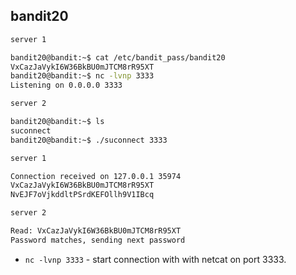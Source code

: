 ## bandit20

```bash
server 1

bandit20@bandit:~$ cat /etc/bandit_pass/bandit20
VxCazJaVykI6W36BkBU0mJTCM8rR95XT
bandit20@bandit:~$ nc -lvnp 3333
Listening on 0.0.0.0 3333
```

```bash
server 2

bandit20@bandit:~$ ls
suconnect
bandit20@bandit:~$ ./suconnect 3333
```

```bash
server 1

Connection received on 127.0.0.1 35974
VxCazJaVykI6W36BkBU0mJTCM8rR95XT
NvEJF7oVjkddltPSrdKEFOllh9V1IBcq
```

```bash
server 2

Read: VxCazJaVykI6W36BkBU0mJTCM8rR95XT
Password matches, sending next password
```
- ` nc -lvnp 3333 ` - start connection with with netcat on port 3333.